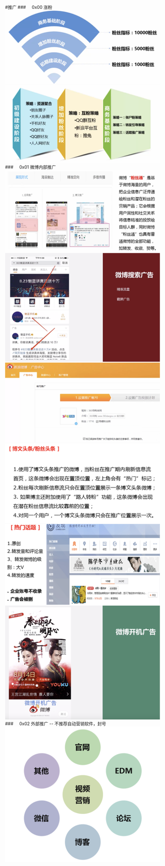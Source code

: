 #推广
###&nbsp;&nbsp;&nbsp;&nbsp;&nbsp;0x00 涨粉
![](/assets/zf.png)
![](/assets/zfcl.png)
###&nbsp;&nbsp;&nbsp;&nbsp;&nbsp;0x01 微博内部推广
![](/assets/fst.png)
![](/assets/wsgg.png)
![](/assets/wbgg.png)
![](/assets/bwtt.png)
![](/assets/rmht.png)
![](/assets/kjgg.png)
###&nbsp;&nbsp;&nbsp;&nbsp;&nbsp;0x02 外部推广 -- 不推荐自动营销软件，封号
![](/assets/wbqd.png)

